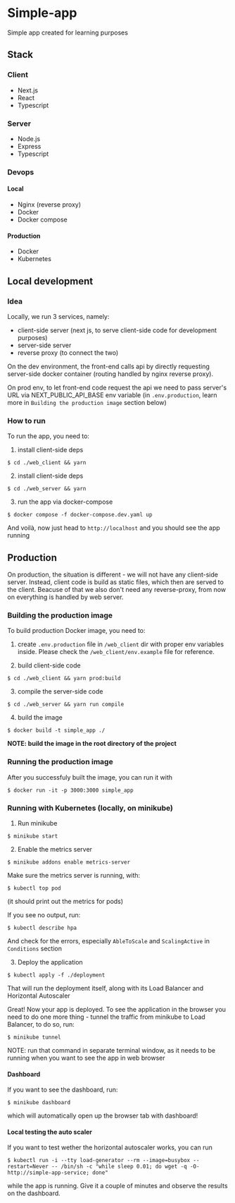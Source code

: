 # Simple-app

Simple app created for learning purposes

## Stack

### Client

- Next.js
- React
- Typescript

### Server

- Node.js
- Express
- Typescript

### Devops

#### Local

- Nginx (reverse proxy)
- Docker
- Docker compose

#### Production

- Docker
- Kubernetes

## Local development

### Idea

Locally, we run 3 services, namely:

- client-side server (next js, to serve client-side code for development purposes)
- server-side server
- reverse proxy (to connect the two)

On the dev environment, the front-end calls api by directly requesting server-side docker container (routing handled by nginx reverse proxy).

On prod env, to let front-end code request the api we need to pass server's URL via NEXT_PUBLIC_API_BASE env variable (in `.env.production`, learn more in `Building the production image` section below)

### How to run

To run the app, you need to:

1.  install client-side deps

`$ cd ./web_client && yarn`

2.  install client-side deps

`$ cd ./web_server && yarn`

3.  run the app via docker-compose

`$ docker compose -f docker-compose.dev.yaml up`

And voilà, now just head to `http://localhost` and you should see the app running

## Production

On production, the situation is different - we will not have any client-side server. Instead, client code is build as static files, which then are served to the client. Beacuse of that we also don't need any reverse-proxy, from now on everything is handled by web server.

### Building the production image

To build production Docker image, you need to:

1. create `.env.production` file in `/web_client` dir with proper env variables inside. Please check the `/web_client/env.example` file for reference.

2. build client-side code

`$ cd ./web_client && yarn prod:build`

3. compile the server-side code

`$ cd ./web_server && yarn run compile`

4. build the image

`$ docker build -t simple_app ./`

<b>NOTE: build the image in the root directory of the project</b>

### Running the production image

After you successfuly built the image, you can run it with

`$ docker run -it -p 3000:3000 simple_app`

### Running with Kubernetes (locally, on minikube)

1. Run minikube

`$ minikube start`

2. Enable the metrics server

`$ minikube addons enable metrics-server`

Make sure the metrics server is running, with:

`$ kubectl top pod`

(it should print out the metrics for pods)

If you see no output, run:

`$ kubectl describe hpa`

And check for the errors, especially `AbleToScale` and `ScalingActive` in `Conditions` section

3. Deploy the application

`$ kubectl apply -f ./deployment`

That will run the deployment itself, along with its Load Balancer and Horizontal Autoscaler

Great! Now your app is deployed. To see the application in the browser you need to do one more thing - tunnel the traffic from minikube to Load Balancer, to do so, run:

`$ minikube tunnel`

NOTE: run that command in separate terminal window, as it needs to be running when you want to see the app in web browser

#### Dashboard

If you want to see the dashboard, run:

`$ minikube dashboard`

which will automatically open up the browser tab with dashboard!

#### Local testing the auto scaler

If you want to test wether the horizontal autoscaler works, you can run

`$ kubectl run -i --tty load-generator --rm --image=busybox --restart=Never -- /bin/sh -c "while sleep 0.01; do wget -q -O- http://simple-app-service; done"`

while the app is running. Give it a couple of minutes and observe the results on the dashboard.

